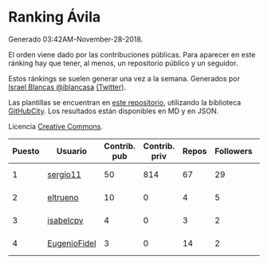 # Ranking Ávila

Generado 03:42AM-November-28-2018.

El orden viene dado por las contribuciones públicas. Para aparecer en este ránking hay que tener, al menos, un repositorio público y un seguidor.

Estos ránkings se suelen generar una vez a la semana. Generados por [Israel Blancas @iblancasa](https://github.com/iblancasa/) [(Twitter)](https://twitter.com/iblancasa).

Las plantillas se encuentran en [este repositorio](https://github.com/iblancasa/GH-Spanish-Ranking), utilizando la biblioteca [GitHubCity](https://github.com/iblancasa/GitHubCity). Los resultados están disponibles en MD y en JSON.

Licencia [Creative Commons](https://creativecommons.org/licenses/by/4.0/).

| Puesto   |  Usuario  | Contrib. pub | Contrib. priv |Repos| Followers | Desde |  Avatar  |
|----------|-----------|--------------|---------------|-----|-----------|-------|----------|
|1|[sergio11](https://github.com/sergio11)|50|814|67|29|2014-03-19|![sergio11]()|
|2|[eltrueno](https://github.com/eltrueno)|10|0|4|5|2015-04-06|![eltrueno]()|
|3|[isabelcpv](https://github.com/isabelcpv)|4|0|3|2|2014-01-20|![isabelcpv]()|
|4|[EugenioFidel](https://github.com/EugenioFidel)|3|0|14|2|2015-06-01|![EugenioFidel]()|
